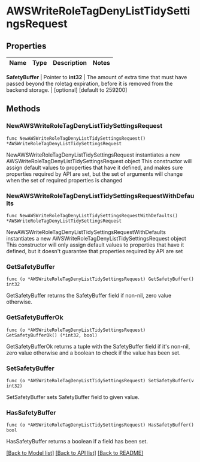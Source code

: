# AWSWriteRoleTagDenyListTidySettingsRequest


## Properties

Name | Type | Description | Notes
------------ | ------------- | ------------- | -------------


**SafetyBuffer** | Pointer to **int32** | The amount of extra time that must have passed beyond the roletag expiration, before it is removed from the backend storage. | [optional] [default to 259200]



## Methods


### NewAWSWriteRoleTagDenyListTidySettingsRequest

`func NewAWSWriteRoleTagDenyListTidySettingsRequest() *AWSWriteRoleTagDenyListTidySettingsRequest`

NewAWSWriteRoleTagDenyListTidySettingsRequest instantiates a new AWSWriteRoleTagDenyListTidySettingsRequest object
This constructor will assign default values to properties that have it defined,
and makes sure properties required by API are set, but the set of arguments
will change when the set of required properties is changed

### NewAWSWriteRoleTagDenyListTidySettingsRequestWithDefaults

`func NewAWSWriteRoleTagDenyListTidySettingsRequestWithDefaults() *AWSWriteRoleTagDenyListTidySettingsRequest`

NewAWSWriteRoleTagDenyListTidySettingsRequestWithDefaults instantiates a new AWSWriteRoleTagDenyListTidySettingsRequest object
This constructor will only assign default values to properties that have it defined,
but it doesn't guarantee that properties required by API are set


### GetSafetyBuffer

`func (o *AWSWriteRoleTagDenyListTidySettingsRequest) GetSafetyBuffer() int32`

GetSafetyBuffer returns the SafetyBuffer field if non-nil, zero value otherwise.

### GetSafetyBufferOk

`func (o *AWSWriteRoleTagDenyListTidySettingsRequest) GetSafetyBufferOk() (*int32, bool)`

GetSafetyBufferOk returns a tuple with the SafetyBuffer field if it's non-nil, zero value otherwise
and a boolean to check if the value has been set.

### SetSafetyBuffer

`func (o *AWSWriteRoleTagDenyListTidySettingsRequest) SetSafetyBuffer(v int32)`

SetSafetyBuffer sets SafetyBuffer field to given value.


### HasSafetyBuffer

`func (o *AWSWriteRoleTagDenyListTidySettingsRequest) HasSafetyBuffer() bool`

HasSafetyBuffer returns a boolean if a field has been set.









[[Back to Model list]](../README.md#documentation-for-models) [[Back to API list]](../README.md#documentation-for-api-endpoints) [[Back to README]](../README.md)


